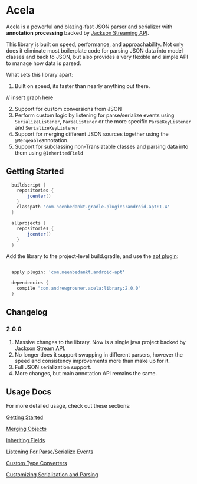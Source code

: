 # Acela

Acela is a powerful and blazing-fast JSON parser and serializer with __annotation processing__ backed by [Jackson Streaming API](https://github.com/FasterXML/jackson-core).

This library is built on speed, performance, and approachability. Not only does it eliminate most boilerplate code for parsing JSON data into model classes and back to JSON, but also provides a very flexible and simple API to manage how data is parsed.

What sets this library apart:
1. Built on speed, its faster than nearly anything out there.

// insert graph here

2. Support for custom conversions from JSON
3. Perform custom logic by listening for parse/serialize events using `SerializeListener`, `ParseListener` or the more specific `ParseKeyListener` and `SerializeKeyListener`
4. Support for merging different JSON sources together using the `@Mergeable`annotation.
5. Support for subclassing non-Translatable classes and parsing data into them using `@InheritedField`

## Getting Started

```groovy
  buildscript {
    repositories {
        jcenter()
    }
    classpath 'com.neenbedankt.gradle.plugins:android-apt:1.4'
  }

  allprojects {
    repositories {
        jcenter()
    }
  }


```

Add the library to the project-level build.gradle, and use the [apt plugin](https://bitbucket.org/hvisser/android-apt):

```groovy

  apply plugin: 'com.neenbedankt.android-apt'

  dependencies {
    compile "com.andrewgrosner.acela:library:2.0.0"
  }

```

## Changelog

### 2.0.0
1. Massive changes to the library. Now is a single java project backed by Jackson Stream API.
2. No longer does it support swapping in different parsers, however the speed and consistency improvements more than make up for it.
3. Full JSON serialization support.
4. More changes, but main annotation API remains the same.

## Usage Docs

For more detailed usage, check out these sections:

[Getting Started](https://github.com/agrosner/Acela/blob/master/usage/GettingStarted.md)

[Merging Objects](https://github.com/agrosner/Acela/blob/master/usage/Mergeable.md)

[Inheriting Fields](https://github.com/agrosner/Acela/blob/master/usage/InheritedField.md)

[Listening For Parse/Serialize Events](https://github.com/agrosner/Acela/blob/master/usage/EventListening.md)

[Custom Type Converters](https://github.com/agrosner/Acela/blob/master/usage/TypeConverters.md)

[Customizing Serialization and Parsing](https://github.com/agrosner/Acela/blob/master/usage/CustomTranslatable.md)
